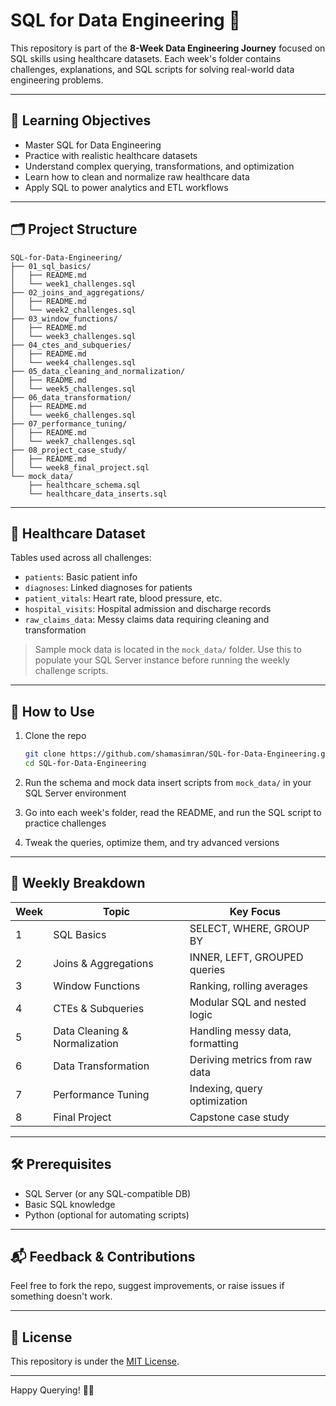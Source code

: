 # SQL for Data Engineering 🚀

This repository is part of the **8-Week Data Engineering Journey** focused on SQL skills using healthcare datasets. Each week's folder contains challenges, explanations, and SQL scripts for solving real-world data engineering problems.

---

## 🧠 Learning Objectives

- Master SQL for Data Engineering
- Practice with realistic healthcare datasets
- Understand complex querying, transformations, and optimization
- Learn how to clean and normalize raw healthcare data
- Apply SQL to power analytics and ETL workflows

---

## 🗂️ Project Structure

```
SQL-for-Data-Engineering/
├── 01_sql_basics/
│   ├── README.md
│   └── week1_challenges.sql
├── 02_joins_and_aggregations/
│   ├── README.md
│   └── week2_challenges.sql
├── 03_window_functions/
│   ├── README.md
│   └── week3_challenges.sql
├── 04_ctes_and_subqueries/
│   ├── README.md
│   └── week4_challenges.sql
├── 05_data_cleaning_and_normalization/
│   ├── README.md
│   └── week5_challenges.sql
├── 06_data_transformation/
│   ├── README.md
│   └── week6_challenges.sql
├── 07_performance_tuning/
│   ├── README.md
│   └── week7_challenges.sql
├── 08_project_case_study/
│   ├── README.md
│   └── week8_final_project.sql
└── mock_data/
    ├── healthcare_schema.sql
    └── healthcare_data_inserts.sql
```

---

## 🏥 Healthcare Dataset

Tables used across all challenges:

- `patients`: Basic patient info
- `diagnoses`: Linked diagnoses for patients
- `patient_vitals`: Heart rate, blood pressure, etc.
- `hospital_visits`: Hospital admission and discharge records
- `raw_claims_data`: Messy claims data requiring cleaning and transformation

> Sample mock data is located in the `mock_data/` folder. Use this to populate your SQL Server instance before running the weekly challenge scripts.

---

## 🚀 How to Use

1. Clone the repo  
   ```bash
   git clone https://github.com/shamasimran/SQL-for-Data-Engineering.git
   cd SQL-for-Data-Engineering
   ```

2. Run the schema and mock data insert scripts from `mock_data/` in your SQL Server environment

3. Go into each week's folder, read the README, and run the SQL script to practice challenges

4. Tweak the queries, optimize them, and try advanced versions

---

## 📅 Weekly Breakdown

| Week | Topic                               | Key Focus                          |
|------|-------------------------------------|------------------------------------|
| 1    | SQL Basics                          | SELECT, WHERE, GROUP BY            |
| 2    | Joins & Aggregations                | INNER, LEFT, GROUPED queries       |
| 3    | Window Functions                    | Ranking, rolling averages          |
| 4    | CTEs & Subqueries                   | Modular SQL and nested logic       |
| 5    | Data Cleaning & Normalization       | Handling messy data, formatting    |
| 6    | Data Transformation                 | Deriving metrics from raw data     |
| 7    | Performance Tuning                  | Indexing, query optimization       |
| 8    | Final Project                       | Capstone case study                |

---

## 🛠️ Prerequisites

- SQL Server (or any SQL-compatible DB)
- Basic SQL knowledge
- Python (optional for automating scripts)

---

## 📬 Feedback & Contributions

Feel free to fork the repo, suggest improvements, or raise issues if something doesn't work.

---

## 📝 License

This repository is under the [MIT License](LICENSE).

---

Happy Querying! 🧠💉
